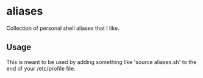 # aliases

Collection of personal shell aliases that I like.

## Usage

This is meant to be used by adding something like 'source aliases.sh' to the end of your /etc/profile file.
